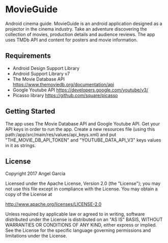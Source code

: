# MovieGuide

Android cinema guide.
MovieGuide is an android application designed as a projector in the cinema industry.
Take an adventure discovering the collection of movies, production details and audience reviews.
The app uses TMDb API and content for posters and movie information.


## Requirements
- Android Design Support Library
- Android Support Library v7
- The Movie Database API  https://www.themoviedb.org/documentation/api
- Google Youtube API  https://developers.google.com/youtube/v3/
- Picasso library https://github.com/square/picasso

## Getting Started
The app uses The Movie Database API and Google Youtube API.
Get your API keys in order to run the app.
Create a new resources file (using this path:/app/src/main/res/values/api_keys.xml) and put "THE_MOVIE_DB_API_TOKEN" and "YOUTUBE_DATA_API_V3" keys values in it as strings.


## License

Copyright 2017 Angel Garcia

Licensed under the Apache License, Version 2.0 (the "License"); you may not use this file except in compliance with the License. You may obtain a copy of the License at

http://www.apache.org/licenses/LICENSE-2.0

Unless required by applicable law or agreed to in writing, software distributed under the License is distributed on an "AS IS" BASIS, WITHOUT WARRANTIES OR CONDITIONS OF ANY KIND, either express or implied. See the License for the specific language governing permissions and limitations under the License.


